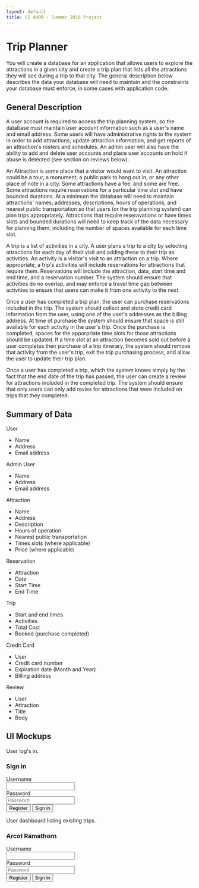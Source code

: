 ```yaml
---
layout: default
title: CS 4400 - Summer 2016 Project
---
```


# Trip Planner

You will create a database for an application that allows users to explore the attractions in a given city and create a trip plan that lists all the attractions they will see during a trip to that city. The general description below describes the data your database will need to maintain and the constraints your database must enforce, in some cases with application code.

## General Description

A user account is required to access the trip planning system, so the database must maintain user account information such as a user's name and email address. Some users will have administrative rights to the system in order to add attractions, update attraction information, and get reports of an attraction's rosters and schedules. An admin user will also have the ability to add and delete user accounts and place user accounts on hold if abuse is detected (see section on reviews below).

An Attraction is some place that a visitor would want to visit. An attraction could be a tour, a monument, a public park to hang out in, or any other place of note in a city. Some attractions have a fee, and some are free. Some attractions require reservations for a particular time slot and have bounded durations. At a minimum the database will need to maintain attractions' names, addresses, descriptions, hours of operations, and nearest public transportation so that users (or the trip planning system) can plan trips appropriately. Attractions that require reseravations or have times slots and bounded durations will need to keep track of the data necessary for planning them, including the number of spaces available for each time slot.

A trip is a list of activities in a city. A user plans a trip to a city by selecting attractions for each day of their visit and adding these to their trip as activities. An activity is a visitor's visit to an attraction on a trip. Where appropriate, a trip's activities will include reservations for attractions that require them. Reservations will include the attraction, data, start time and end time, and a reservation number. The system should ensure that activities do no overlap, and may enforce a travel time gap between activities to ensure that users can make it from one activity to the next.

Once a user has completed a trip plan, the user can purchase reservations included in the trip. The system should collect and store credit card information from the user, using one of the user's addresses as the billing address. At time of purchase the system should ensure that space is still available for each activity in the user's trip. Once the purchase is completed, spaces for the apporpriate time slots for those attractions should be updated. If a time slot at an attraction becomes sold out before a user completes their purchase of a trip itinerary, the system should remove that activity from the user's trip, exit the trip purchasing process, and allow the user to update their trip plan.

Once a user has completed a trip, which the system knows simply by the fact that the end date of the trip has passed, the user can create a review for attractions included in the completed trip. The system should ensure that only users can only add revies for attractions that were included on trips that they completed.

## Summary of Data

User

- Name
- Address
- Email address

Admin User

- Name
- Address
- Email address

Attraction

- Name
- Address
- Description
- Hours of operation
- Nearest public transportation
- Times slots (where applicable)
- Price (where applicable)

Reservation

- Attraction
- Date
- Start Time
- End Time

Trip

- Start and end times
- Activities
- Total Cost
- Booked (purchase completed)

Credit Card

- User
- Credit card number
- Expiration date (Month and Year)
- Billing address

Review

- User
- Attraction
- Title
- Body

## UI Mockups

User log's in.
<div class="panel panel-default">
<div class="panel-heading">
<h3 class="panel-title">Sign in</h3>
</div>
<div class="panel-body">

<form class="form-horizontal">

<div class="form-group">
<label for="username" class="col-sm-2 control-label">Username</label>
<div class="col-sm-10">
<input type="username" class="form-control" id="username" placeholder="">
</div>
</div>

<div class="form-group">
<label for="password" class="col-sm-2 control-label">Password</label>
<div class="col-sm-10">
<input type="password" class="form-control" id="password" placeholder="Password">
</div>
</div>

<div class="form-group">
<div class="col-sm-offset-2 col-sm-10">
<button type="sbumit" class="btn btn-default">Register</button>
<button type="submit" class="btn btn-default">Sign in</button>
</div>
</div>
</form>

</div>
</div>

User dashboard listing existing trips.
<div class="panel panel-default">
<div class="panel-heading">
<h3 class="panel-title">Arcot Ramathorn</h3>
</div>
<div class="panel-body">

<form class="form-horizontal">

<div class="form-group">
<label for="username" class="col-sm-2 control-label">Username</label>
<div class="col-sm-10">
<input type="username" class="form-control" id="username" placeholder="">
</div>
</div>

<div class="form-group">
<label for="password" class="col-sm-2 control-label">Password</label>
<div class="col-sm-10">
<input type="password" class="form-control" id="password" placeholder="Password">
</div>
</div>

<div class="form-group">
<div class="col-sm-offset-2 col-sm-10">
<button type="sbumit" class="btn btn-default">Register</button>
<button type="submit" class="btn btn-default">Sign in</button>
</div>
</div>
</form>

</div>
</div>
